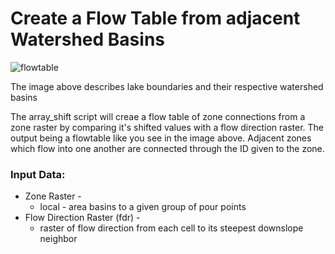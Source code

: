 # Create a Flow Table from adjacent Watershed Basins

![flowtable](https://cloud.githubusercontent.com/assets/7052993/23041753/d67abf22-f44a-11e6-965d-cc83a8314089.PNG)

The image above describes lake boundaries and their respective watershed basins  


The array_shift script will creae a flow table of zone connections from a zone raster by comparing it's shifted values with a flow direction raster. The output being a flowtable like you see in the image above. Adjacent zones which flow into one another are connected through the ID given to the zone.

### Input Data:
* Zone Raster -
  + local - area basins to a given group of pour points
* Flow Direction Raster (fdr) -
  + raster of flow direction from each cell to its steepest downslope neighbor
